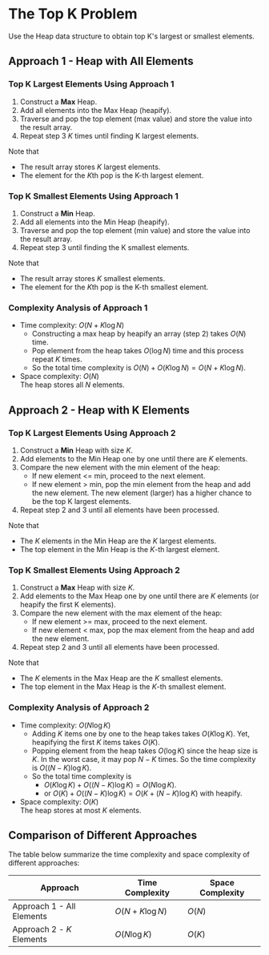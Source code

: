 # The Top K Problem

Use the Heap data structure to obtain top K's largest or smallest elements.

## Approach 1 - Heap with All Elements

### Top K Largest Elements Using Approach 1

1. Construct a **Max** Heap.
2. Add all elements into the Max Heap (heapify).
3. Traverse and pop the top element (max value) and store the value into the result array.
4. Repeat step 3 $K$ times until finding K largest elements.

Note that

- The result array stores $K$ largest elements.
- The element for the $K$th pop is the K-th largest element.

### Top K Smallest Elements Using Approach 1

1. Construct a **Min** Heap.
2. Add all elements into the Min Heap (heapify).
3. Traverse and pop the top element (min value) and store the value into the result array.
4. Repeat step 3 until finding the K smallest elements.

Note that

- The result array stores $K$ smallest elements.
- The element for the $K$th pop is the K-th smallest element.

### Complexity Analysis of Approach 1

- Time complexity: $O(N + K \log N)$  
    - Constructing a max heap by heapify an array (step 2) takes $O(N)$ time.
    - Pop element from the heap takes $O(\log N)$ time and this process repeat $K$ times.
    - So the total time complexity is $O(N) + O(K \log N) = O(N + K \log N)$.
- Space complexity: $O(N)$  
    The heap stores all $N$ elements.

## Approach 2 - Heap with K Elements

### Top K Largest Elements Using Approach 2

1. Construct a **Min** Heap with size $K$.
2. Add elements to the Min Heap one by one until there are $K$ elements.
3. Compare the new element with the min element of the heap:
    - If new element <= min, proceed to the next element.
    - If new element > min, pop the min element from the heap and add the new element.
    The new element (larger) has a higher chance to be the top K largest elements.
4. Repeat step 2 and 3 until all elements have been processed.

Note that

- The $K$ elements in the Min Heap are the $K$ largest elements.
- The top element in the Min Heap is the $K$-th largest element.

### Top K Smallest Elements Using Approach 2

1. Construct a **Max** Heap with size $K$.
2. Add elements to the Max Heap one by one until there are $K$ elements (or heapify the
first K elements).
3. Compare the new element with the max element of the heap:
    - If new element >= max, proceed to the next element.
    - If new element < max, pop the max element from the heap and add the new element.
4. Repeat step 2 and 3 until all elements have been processed.

Note that

- The $K$ elements in the Max Heap are the $K$ smallest elements.
- The top element in the Max Heap is the $K$-th smallest element.

### Complexity Analysis of Approach 2

- Time complexity: $O(N \log K)$  
    - Adding $K$ items one by one to the heap takes takes $O(K \log K)$. Yet, heapifying
    the first $K$ items takes $O(K)$.
    - Popping element from the heap takes $O(\log K)$ since the heap size is $K$. In the
    worst case, it may pop $N - K$ times. So the time complexity is $O((N - K) \log K)$.
    - So the total time complexity is 
        - $O(K \log K) + O((N - K) \log K) = O(N \log K)$.
        - or $O(K) + O((N - K) \log K) = O(K + (N - K) \log K)$ with heapify.
- Space complexity: $O(K)$  
    The heap stores at most $K$ elements.

## Comparison of Different Approaches

The table below summarize the time complexity and space complexity of different
approaches:

Approach    | Time Complexity   | Space Complexity |
------------| ---------------   | ---------------- |
Approach 1 - All Elements  |  $O(N + K \log N)$           | $O(N)$ |
Approach 2 - $K$ Elements  |  $O(N \log K)$           | $O(K)$  |
